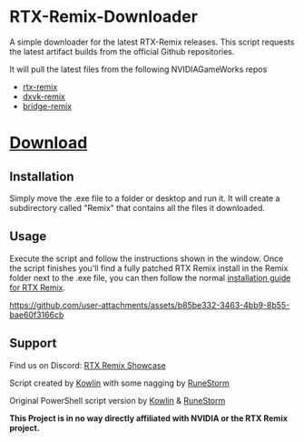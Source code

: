 # RTX-Remix-Downloader

A simple downloader for the latest RTX-Remix releases.
This script requests the latest artifact builds from the official Github repositories.

It will pull the latest files from the following NVIDIAGameWorks repos 
* [rtx-remix](https://github.com/NVIDIAGameWorks/rtx-remix)
* [dxvk-remix](https://github.com/NVIDIAGameWorks/dxvk-remix/)
* [bridge-remix](https://github.com/NVIDIAGameWorks/bridge-remix/)

 # [Download](https://github.com/Kowlin/RTX-Remix-Downloader/releases/latest/download/RTX.Remix.Downloader.exe)

## Installation
Simply move the .exe file to a folder or desktop and run it. It will create a subdirectory called "Remix" that contains all the files it downloaded.

## Usage
Execute the script and follow the instructions shown in the window.
Once the script finishes you'll find a fully patched RTX Remix install in the Remix folder next to the .exe file, you can then follow the normal [installation guide for RTX Remix](https://github.com/NVIDIAGameWorks/rtx-remix/wiki/runtime-user-guide).

https://github.com/user-attachments/assets/b85be332-3463-4bb9-8b55-bae60f3166cb

## Support
Find us on Discord: [RTX Remix Showcase](https://discord.gg/rtxremix)

Script created by [Kowlin](https://github.com/Kowlin) with some nagging by [RuneStorm](https://github.com/RuneStorm)

Original PowerShell script version by [Kowlin](https://github.com/Kowlin) & [RuneStorm](https://github.com/RuneStorm)

**This Project is in no way directly affiliated with NVIDIA or the RTX Remix project.**
